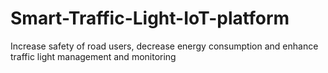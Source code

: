 # Smart-Traffic-Light-IoT-platform
Increase safety of road users, decrease energy consumption and enhance traffic light management and monitoring
